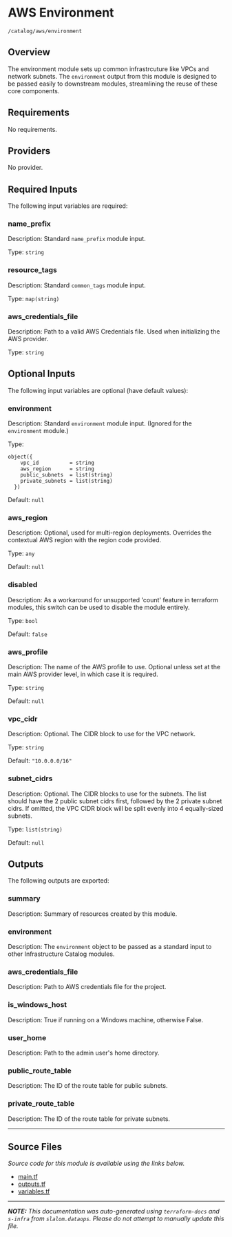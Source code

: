 # AWS Environment

`/catalog/aws/environment`

## Overview

The environment module sets up common infrastrcuture like VPCs and network subnets. The `environment` output
from this module is designed to be passed easily to downstream modules, streamlining the reuse of these core components.

## Requirements

No requirements.

## Providers

No provider.

## Required Inputs

The following input variables are required:

### name_prefix

Description: Standard `name_prefix` module input.

Type: `string`

### resource_tags

Description: Standard `common_tags` module input.

Type: `map(string)`

### aws_credentials_file

Description: Path to a valid AWS Credentials file. Used when initializing the AWS provider.

Type: `string`

## Optional Inputs

The following input variables are optional (have default values):

### environment

Description: Standard `environment` module input. (Ignored for the `environment` module.)

Type:

```hcl
object({
    vpc_id          = string
    aws_region      = string
    public_subnets  = list(string)
    private_subnets = list(string)
  })
```

Default: `null`

### aws_region

Description: Optional, used for multi-region deployments. Overrides the contextual AWS region with the region code provided.

Type: `any`

Default: `null`

### disabled

Description: As a workaround for unsupported 'count' feature in terraform modules, this switch can be used to disable the module entirely.

Type: `bool`

Default: `false`

### aws_profile

Description: The name of the AWS profile to use. Optional unless set at the main AWS provider level, in which case it is required.

Type: `string`

Default: `null`

### vpc_cidr

Description: Optional. The CIDR block to use for the VPC network.

Type: `string`

Default: `"10.0.0.0/16"`

### subnet_cidrs

Description: Optional. The CIDR blocks to use for the subnets.
The list should have the 2 public subnet cidrs first, followed by the 2 private subnet cidrs.
If omitted, the VPC CIDR block will be split evenly into 4 equally-sized subnets.

Type: `list(string)`

Default: `null`

## Outputs

The following outputs are exported:

### summary

Description: Summary of resources created by this module.

### environment

Description: The `environment` object to be passed as a standard input to other Infrastructure Catalog modules.

### aws_credentials_file

Description: Path to AWS credentials file for the project.

### is_windows_host

Description: True if running on a Windows machine, otherwise False.

### user_home

Description: Path to the admin user's home directory.

### public_route_table

Description: The ID of the route table for public subnets.

### private_route_table

Description: The ID of the route table for private subnets.

---

## Source Files

_Source code for this module is available using the links below._

- [main.tf](https://github.com/slalom-ggp/dataops-infra/tree/main//catalog/aws/environment/main.tf)
- [outputs.tf](https://github.com/slalom-ggp/dataops-infra/tree/main//catalog/aws/environment/outputs.tf)
- [variables.tf](https://github.com/slalom-ggp/dataops-infra/tree/main//catalog/aws/environment/variables.tf)

---

_**NOTE:** This documentation was auto-generated using
`terraform-docs` and `s-infra` from `slalom.dataops`.
Please do not attempt to manually update this file._
